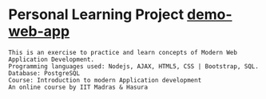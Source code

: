 # Personal Learning Project [demo-web-app](http://dimpu47.imad.hasura-app.io/)
~~~~~~~~~~~~~~~~~~~~~~~~~~~~~~~~~~~~~~~~~~~~~~~~~~~~~~~~~~~~~~~~~~~~~~~~~~~~~~~~~~~~~~~~~~
This is an exercise to practice and learn concepts of Modern Web Application Development.
Programming languages used: Nodejs, AJAX, HTML5, CSS | Bootstrap, SQL.
Database: PostgreSQL
Course: Introduction to modern Application development
An online course by IIT Madras & Hasura
~~~~~~~~~~~~~~~~~~~~~~~~~~~~~~~~~~~~~~~~~~~~~~~~~~~~~~~~~~~~~~~~~~~~~~~~~~~~~~~~~~~~~~~~~~~

